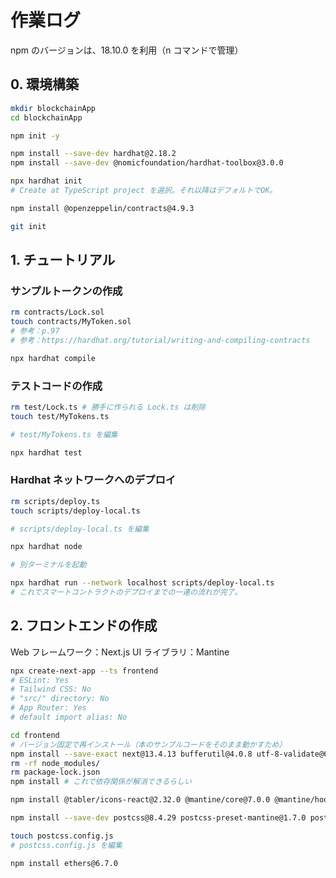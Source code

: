 # 作業ログ

npm のバージョンは、18.10.0 を利用（n コマンドで管理）

## 0. 環境構築

```bash
mkdir blockchainApp
cd blockchainApp

npm init -y

npm install --save-dev hardhat@2.18.2
npm install --save-dev @nomicfoundation/hardhat-toolbox@3.0.0

npx hardhat init
# Create at TypeScript project を選択。それ以降はデフォルトでOK。

npm install @openzeppelin/contracts@4.9.3

git init
```

## 1. チュートリアル

### サンプルトークンの作成

```bash
rm contracts/Lock.sol
touch contracts/MyToken.sol
# 参考：p.97
# 参考：https://hardhat.org/tutorial/writing-and-compiling-contracts

npx hardhat compile
```

### テストコードの作成

```bash
rm test/Lock.ts # 勝手に作られる Lock.ts は削除
touch test/MyTokens.ts

# test/MyTokens.ts を編集

npx hardhat test
```

### Hardhat ネットワークへのデプロイ

```bash
rm scripts/deploy.ts
touch scripts/deploy-local.ts

# scripts/deploy-local.ts を編集

npx hardhat node

# 別ターミナルを起動

npx hardhat run --network localhost scripts/deploy-local.ts
# これでスマートコントラクトのデプロイまでの一連の流れが完了。
```

## 2. フロントエンドの作成

Web フレームワーク：Next.js
UI ライブラリ：Mantine

```bash
npx create-next-app --ts frontend
# ESLint: Yes
# Tailwind CSS: No
# "src/" directory: No
# App Router: Yes
# default import alias: No

cd frontend
# バージョン固定で再インストール（本のサンプルコードをそのまま動かすため）
npm install --save-exact next@13.4.13 bufferutil@4.0.8 utf-8-validate@6.0.3
rm -rf node_modules/
rm package-lock.json
npm install # これで依存関係が解消できるらしい

npm install @tabler/icons-react@2.32.0 @mantine/core@7.0.0 @mantine/hooks@7.0.0

npm install --save-dev postcss@8.4.29 postcss-preset-mantine@1.7.0 postcss-simple-vars@7.0.1

touch postcss.config.js
# postcss.config.js を編集

npm install ethers@6.7.0

```
